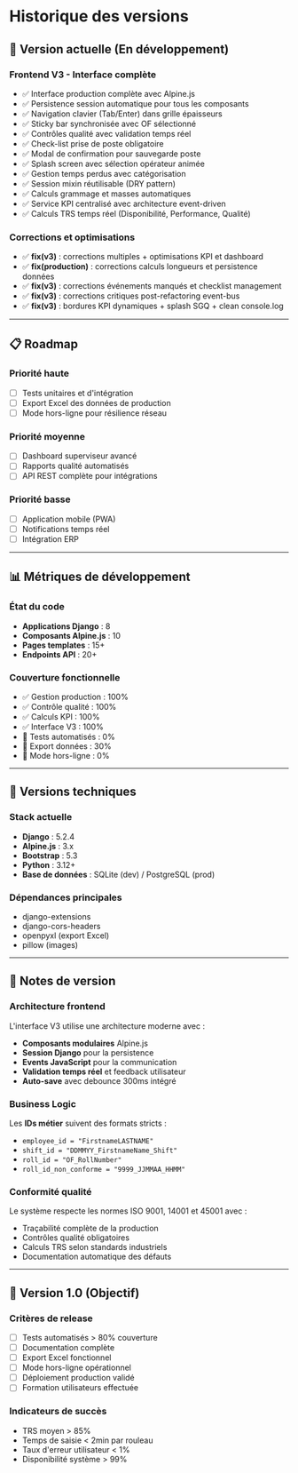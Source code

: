 # Historique des versions

## 🚧 Version actuelle (En développement)

### Frontend V3 - Interface complète
- ✅ Interface production complète avec Alpine.js
- ✅ Persistence session automatique pour tous les composants
- ✅ Navigation clavier (Tab/Enter) dans grille épaisseurs
- ✅ Sticky bar synchronisée avec OF sélectionné
- ✅ Contrôles qualité avec validation temps réel
- ✅ Check-list prise de poste obligatoire
- ✅ Modal de confirmation pour sauvegarde poste
- ✅ Splash screen avec sélection opérateur animée
- ✅ Gestion temps perdus avec catégorisation
- ✅ Session mixin réutilisable (DRY pattern)
- ✅ Calculs grammage et masses automatiques
- ✅ Service KPI centralisé avec architecture event-driven
- ✅ Calculs TRS temps réel (Disponibilité, Performance, Qualité)

### Corrections et optimisations
- ✅ **fix(v3)** : corrections multiples + optimisations KPI et dashboard
- ✅ **fix(production)** : corrections calculs longueurs et persistence données  
- ✅ **fix(v3)** : corrections événements manqués et checklist management
- ✅ **fix(v3)** : corrections critiques post-refactoring event-bus
- ✅ **fix(v3)** : bordures KPI dynamiques + splash SGQ + clean console.log

---

## 📋 Roadmap

### Priorité haute
- [ ] Tests unitaires et d'intégration
- [ ] Export Excel des données de production
- [ ] Mode hors-ligne pour résilience réseau

### Priorité moyenne  
- [ ] Dashboard superviseur avancé
- [ ] Rapports qualité automatisés
- [ ] API REST complète pour intégrations

### Priorité basse
- [ ] Application mobile (PWA)
- [ ] Notifications temps réel
- [ ] Intégration ERP

---

## 📊 Métriques de développement

### État du code
- **Applications Django** : 8
- **Composants Alpine.js** : 10
- **Pages templates** : 15+
- **Endpoints API** : 20+

### Couverture fonctionnelle
- ✅ Gestion production : 100%
- ✅ Contrôle qualité : 100%
- ✅ Calculs KPI : 100%
- ✅ Interface V3 : 100%
- 🚧 Tests automatisés : 0%
- 🚧 Export données : 30%
- 🚧 Mode hors-ligne : 0%

---

## 🔧 Versions techniques

### Stack actuelle
- **Django** : 5.2.4
- **Alpine.js** : 3.x
- **Bootstrap** : 5.3
- **Python** : 3.12+
- **Base de données** : SQLite (dev) / PostgreSQL (prod)

### Dépendances principales
- django-extensions
- django-cors-headers
- openpyxl (export Excel)
- pillow (images)

---

## 📝 Notes de version

### Architecture frontend
L'interface V3 utilise une architecture moderne avec :
- **Composants modulaires** Alpine.js
- **Session Django** pour la persistence
- **Events JavaScript** pour la communication
- **Validation temps réel** et feedback utilisateur
- **Auto-save** avec debounce 300ms intégré

### Business Logic  
Les **IDs métier** suivent des formats stricts :
- `employee_id = "FirstnameLASTNAME"`
- `shift_id = "DDMMYY_FirstnameName_Shift"`  
- `roll_id = "OF_RollNumber"`
- `roll_id_non_conforme = "9999_JJMMAA_HHMM"`

### Conformité qualité
Le système respecte les normes ISO 9001, 14001 et 45001 avec :
- Traçabilité complète de la production
- Contrôles qualité obligatoires
- Calculs TRS selon standards industriels
- Documentation automatique des défauts

---

## 🎯 Version 1.0 (Objectif)

### Critères de release
- [ ] Tests automatisés > 80% couverture
- [ ] Documentation complète
- [ ] Export Excel fonctionnel
- [ ] Mode hors-ligne opérationnel  
- [ ] Déploiement production validé
- [ ] Formation utilisateurs effectuée

### Indicateurs de succès
- TRS moyen > 85%
- Temps de saisie < 2min par rouleau
- Taux d'erreur utilisateur < 1%
- Disponibilité système > 99%